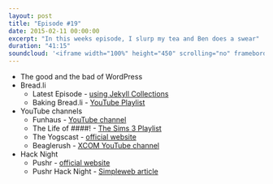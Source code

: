 ```yaml
---
layout: post
title: "Episode #19"
date: 2015-02-11 00:00:00
excerpt: "In this weeks episode, I slurp my tea and Ben does a swear"
duration: "41:15"
soundcloud: '<iframe width="100%" height="450" scrolling="no" frameborder="no" src="https://w.soundcloud.com/player/?url=https%3A//api.soundcloud.com/tracks/186864886&amp;auto_play=false&amp;hide_related=false&amp;show_comments=true&amp;show_user=true&amp;show_reposts=false&amp;visual=true"></iframe>'
---
```


* The good and the bad of WordPress
* Bread.li
  * Latest Episode - [using Jekyll Collections](https://www.youtube.com/watch?v=tb0CC_OPzgo)
  * Baking Bread.li - [YouTube Playlist](https://www.youtube.com/playlist?list=PLqG97mWmzNL7OFKjx0eXQpwpOaXFRM251)
* YouTube channels
  * Funhaus - [YouTube channel](https://www.youtube.com/funhaus)
  * The Life of ####! - [The Sims 3 Playlist](https://www.youtube.com/playlist?list=PLQ2uc-bCRaPchVXaNn8axPqu2cxAxf_XT)
  * The Yogscast - [official website](http://www.yogscast.com/)
  * Beaglerush - [XCOM YouTube channel](https://www.youtube.com/user/Beaglerush)
* Hack Night
  * Pushr - [official website](https://pusher.com/)
  * Pushr Hack Night - [Simpleweb article](http://simpleweb.co.uk/2015/pusher-sponsor-simplewebs-next-hacknight-in-bristol/)
